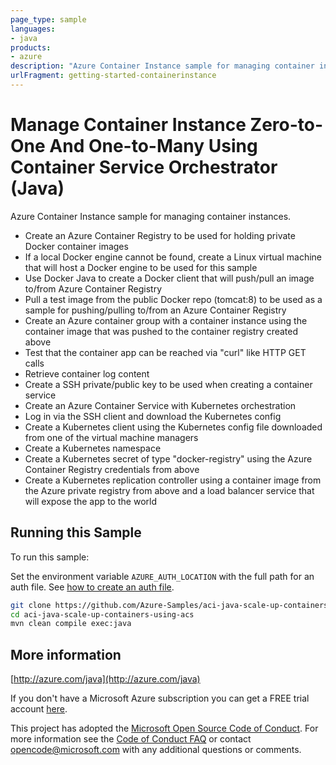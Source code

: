 ```yaml
---
page_type: sample
languages:
- java
products:
- azure
description: "Azure Container Instance sample for managing container instances."
urlFragment: getting-started-containerinstance
---
```


# Manage Container Instance Zero-to-One And One-to-Many Using Container Service Orchestrator (Java)

Azure Container Instance sample for managing container instances.
  
- Create an Azure Container Registry to be used for holding private Docker container images
- If a local Docker engine cannot be found, create a Linux virtual machine that will host a Docker engine
    to be used for this sample
- Use Docker Java to create a Docker client that will push/pull an image to/from Azure Container Registry
- Pull a test image from the public Docker repo (tomcat:8) to be used as a sample for pushing/pulling
    to/from an Azure Container Registry
- Create an Azure container group with a container instance using the container image that was pushed to the
    container registry created above
- Test that the container app can be reached via "curl" like HTTP GET calls
- Retrieve container log content
- Create a SSH private/public key to be used when creating a container service
- Create an Azure Container Service with Kubernetes orchestration
- Log in via the SSH client and download the Kubernetes config
- Create a Kubernetes client using the Kubernetes config file downloaded from one of the virtual machine managers
- Create a Kubernetes namespace
- Create a Kubernetes secret of type "docker-registry" using the Azure Container Registry credentials from above
- Create a Kubernetes replication controller using a container image from the Azure private registry from above
    and a load balancer service that will expose the app to the world
 

## Running this Sample

To run this sample:

Set the environment variable `AZURE_AUTH_LOCATION` with the full path for an auth file. See [how to create an auth file](https://github.com/Azure/azure-libraries-for-java/blob/master/AUTH.md).

```bash
git clone https://github.com/Azure-Samples/aci-java-scale-up-containers-using-acs.git
cd aci-java-scale-up-containers-using-acs
mvn clean compile exec:java
```

## More information

[http://azure.com/java](http://azure.com/java)

If you don't have a Microsoft Azure subscription you can get a FREE trial account [here](http://go.microsoft.com/fwlink/?LinkId=330212).

This project has adopted the [Microsoft Open Source Code of Conduct](https://opensource.microsoft.com/codeofconduct/). For more information see the [Code of Conduct FAQ](https://opensource.microsoft.com/codeofconduct/faq/) or contact [opencode@microsoft.com](mailto:opencode@microsoft.com) with any additional questions or comments.
